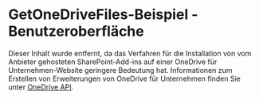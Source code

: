 
# GetOneDriveFiles-Beispiel - Benutzeroberfläche

Dieser Inhalt wurde entfernt, da das Verfahren für die Installation von vom Anbieter gehosteten SharePoint-Add-ins auf einer OneDrive für Unternehmen-Website geringere Bedeutung hat. Informationen zum Erstellen von Erweiterungen von OneDrive für Unternehmen finden Sie unter  [OneDrive API](https://dev.onedrive.com/ ).




